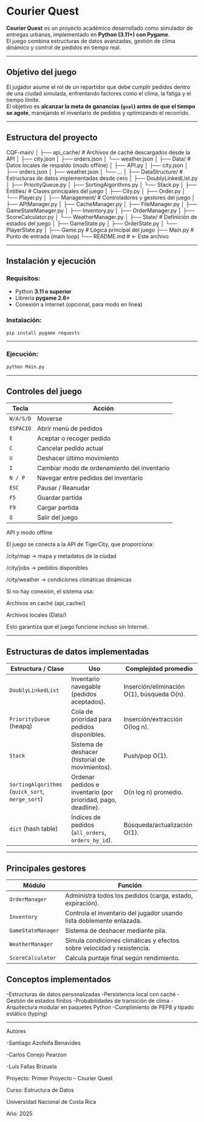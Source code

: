 # Courier Quest

**Courier Quest** es un proyecto académico desarrollado como simulador de entregas urbanas, implementado en **Python (3.11+) con Pygame**.  
El juego combina estructuras de datos avanzadas, gestión de clima dinámico y control de pedidos en tiempo real.

---

## Objetivo del juego

El jugador asume el rol de un repartidor que debe cumplir pedidos dentro de una ciudad simulada, enfrentando factores como el clima, la fatiga y el tiempo límite.  
El objetivo es **alcanzar la meta de ganancias (`goal`) antes de que el tiempo se agote**, manejando el inventario de pedidos y optimizando el recorrido.

---

## Estructura del proyecto

CQF-main/
│
├── api_cache/ # Archivos de caché descargados desde la API
│ ├── city.json
│ ├── orders.json
│ └── weather.json
│
├── Data/ # Datos locales de respaldo (modo offline)
│ ├── API.py
│ ├── city.json
│ ├── orders.json
│ ├── weather.json
│ └── ...
│
├── DataStructure/ # Estructuras de datos implementadas desde cero
│ ├── DoublyLinkedList.py
│ ├── PriorityQueue.py
│ ├── SortingAlgorithms.py
│ └── Stack.py
│
├── Entities/ # Clases principales del juego
│ ├── City.py
│ ├── Order.py
│ └── Player.py
│
├── Management/ # Controladores y gestores del juego
│ ├── APIManager.py
│ ├── CacheManager.py
│ ├── FileManager.py
│ ├── GameStateManager.py
│ ├── Inventory.py
│ ├── OrderManager.py
│ ├── ScoreCalculator.py
│ └── WeatherManager.py
│
├── State/ # Definición de estados del juego
│ ├── GameState.py
│ ├── OrderState.py
│ └── PlayerState.py
│
├── Game.py # Lógica principal del juego
├── Main.py # Punto de entrada (main loop)
└── README.md # ← Este archivo

---

## Instalación y ejecución

### Requisitos:
- Python **3.11 o superior**
- Librería **pygame 2.6+**
- Conexión a Internet (opcional, para modo en línea)

### Instalación:
```bash
pip install pygame requests

```
---

### Ejecución:

```bash
python Main.py
```
---
## Controles del juego
| Tecla     | Acción                                      |
| --------- | ------------------------------------------- |
| `W/A/S/D` | Moverse                                     |
| `ESPACIO` | Abrir menú de pedidos                       |
| `E`       | Aceptar o recoger pedido                    |
| `C`       | Cancelar pedido actual                      |
| `U`       | Deshacer último movimiento                  |
| `I`       | Cambiar modo de ordenamiento del inventario |
| `N / P`   | Navegar entre pedidos del inventario        |
| `ESC`     | Pausar / Reanudar                           |
| `F5`      | Guardar partida                             |
| `F9`      | Cargar partida                              |
| `Q`       | Salir del juego                             |


API y modo offline

El juego se conecta a la API de TigerCity, que proporciona:

/city/map → mapa y metadatos de la ciudad

/city/jobs → pedidos disponibles

/city/weather → condiciones climáticas dinámicas

Si no hay conexión, el sistema usa:

Archivos en caché (api_cache/)

Archivos locales (Data/)

Esto garantiza que el juego funcione incluso sin Internet.

---
## Estructuras de datos implementadas
| Estructura / Clase                               | Uso                                                           | Complejidad promedio                       |
| ------------------------------------------------ | ------------------------------------------------------------- | ------------------------------------------ |
| `DoublyLinkedList`                               | Inventario navegable (pedidos aceptados).                     | Inserción/eliminación O(1), búsqueda O(n). |
| `PriorityQueue` (heapq)                          | Cola de prioridad para pedidos disponibles.                   | Inserción/extracción O(log n).             |
| `Stack`                                          | Sistema de deshacer (historial de movimientos).               | Push/pop O(1).                             |
| `SortingAlgorithms` (`quick_sort`, `merge_sort`) | Ordenar pedidos e inventario (por prioridad, pago, deadline). | O(n log n) promedio.                       |
| `dict` (hash table)                              | Índices de pedidos (`all_orders`, `orders_by_id`).            | Búsqueda/actualización O(1).               |

---
## Principales gestores
| Módulo             | Función                                                                |
| ------------------ | ---------------------------------------------------------------------- |
| `OrderManager`     | Administra todos los pedidos (carga, estado, expiración).              |
| `Inventory`        | Controla el inventario del jugador usando lista doblemente enlazada.   |
| `GameStateManager` | Sistema de deshacer mediante pila.                                     |
| `WeatherManager`   | Simula condiciones climáticas y efectos sobre velocidad y resistencia. |
| `ScoreCalculator`  | Calcula puntaje final según rendimiento.                               |


## Conceptos  implementados
-Estructuras de datos personalizadas
-Persistencia local con caché
-Gestión de estados finitos
-Probabilidades de transición de clima
-Arquitectura modular en paquetes Python
-Cumplimiento de PEP8 y tipado estático (typing)

---
Autores

-Santiago Azofeifa Benavides

-Carlos Conejo Pearzon

-Luis Fallas Brizuela

Proyecto: Primer Proyecto – Courier Quest

Curso: Estructura de Datos

Universidad Nacional de Costa Rica

Año: 2025
